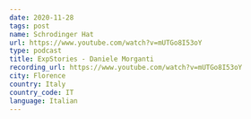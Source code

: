 ```yaml
---
date: 2020-11-28
tags: post
name: Schrodinger Hat
url: https://www.youtube.com/watch?v=mUTGo8I53oY
type: podcast
title: ExpStories - Daniele Morganti
recording_url: https://www.youtube.com/watch?v=mUTGo8I53oY
city: Florence
country: Italy
country_code: IT
language: Italian
---
```

